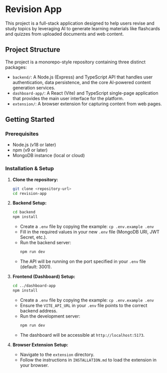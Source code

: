 # Revision App

This project is a full-stack application designed to help users revise and study topics by leveraging AI to generate learning materials like flashcards and quizzes from uploaded documents and web content.

## Project Structure

The project is a monorepo-style repository containing three distinct packages:

-   `backend/`: A Node.js (Express) and TypeScript API that handles user authentication, data persistence, and the core AI-powered content generation services.
-   `dashboard-app/`: A React (Vite) and TypeScript single-page application that provides the main user interface for the platform.
-   `extension/`: A browser extension for capturing content from web pages.

## Getting Started

### Prerequisites

-   Node.js (v18 or later)
-   npm (v9 or later)
-   MongoDB instance (local or cloud)

### Installation & Setup

1.  **Clone the repository:**
    ```bash
    git clone <repository-url>
    cd revision-app
    ```

2.  **Backend Setup:**
    ```bash
    cd backend
    npm install
    ```
    -   Create a `.env` file by copying the example: `cp .env.example .env`
    -   Fill in the required values in your new `.env` file (MongoDB URI, JWT Secret, etc.).
    -   Run the backend server:
        ```bash
        npm run dev
        ```
    -   The API will be running on the port specified in your `.env` file (default: 3001).

3.  **Frontend (Dashboard) Setup:**
    ```bash
    cd ../dashboard-app
    npm install
    ```
    -   Create a `.env` file by copying the example: `cp .env.example .env`
    -   Ensure the `VITE_API_URL` in your `.env` file points to the correct backend address.
    -   Run the development server:
        ```bash
        npm run dev
        ```
    -   The dashboard will be accessible at `http://localhost:5173`.

4.  **Browser Extension Setup:**
    -   Navigate to the `extension` directory.
    -   Follow the instructions in `INSTALLATION.md` to load the extension in your browser.
